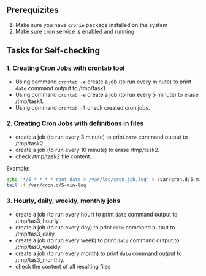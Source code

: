 ## Prerequizites
1. Make sure you have `cronie` package installed on the system
2. Make sure cron service is enabled and running

## Tasks for Self-checking

### 1. Creating Cron Jobs with crontab tool
- Using command `crontab -e` create a job (to run every minute) to print `date` command output to /tmp/task1.
- Using command `crontab -e` create a job (to run every 5 minute) to erase /tmp/task1.
- Using command `crontab -l` check created cron jobs.

### 2. Creating Cron Jobs with definitions in files
- create a job (to run every 3 minute) to print `date` command output to /tmp/task2.
- create a job (to run every 10 minute) to erase /tmp/task2.
- check /tmp/task2 file content.

Example:
```bash
echo '*/5 * * * * root date > /var/log/cron_job.log' > /var/cron.d/5-min-log
tail -f /var/cron.d/5-min-log
```

### 3. Hourly, daily, weekly, monthly jobs
- create a job (to run every hour) to print `date` command output to /tmp/tas3_hourly.
- create a job (to run every day) to print `date` command output to /tmp/tas3_daily.
- create a job (to run every week) to print `date` command output to /tmp/tas3_weekly.
- create a job (to run every month) to print `date` command output to /tmp/tas3_monthly.
- check the content of all resulting files
